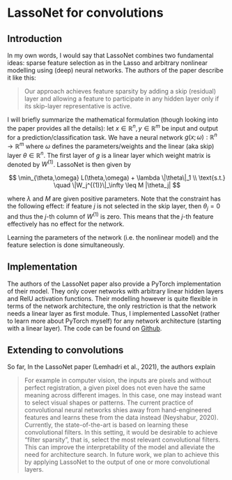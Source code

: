 # LassoNet for convolutions

## Introduction

In my own words, I would say that LassoNet combines two fundamental ideas: sparse feature selection as in the Lasso and arbitrary nonlinear modelling using (deep) neural networks. The authors of the paper describe it like this:


> Our approach achieves feature sparsity by adding a skip (residual) layer
 and allowing a feature to participate in any hidden layer only if its skip-layer representative
 is active.

I will briefly summarize the mathematical formulation (though looking into the paper provides all the details): let $x\in\mathbb{R}^n, y\in\mathbb{R}^m$ be input and output for a prediction/classification task. We have a neural network $g(x;\omega):\mathbb{R}^n \to \mathbb{R}^m$ where $\omega$ defines the parameters/weights and the linear (aka skip) layer $\theta \in\mathbb{R}^n$. The first layer of $g$ is a linear layer which weight matrix is denoted by $W^{(1)}$. LassoNet is then given by

$$   
	\min_{\theta,\omega} L(\theta,\omega) + \lambda \|\theta\|_1 \\
	\text{s.t.} \quad \|W_j^{(1)}\|_\infty \leq M |\theta_j|
$$

where $\lambda$ and $M$ are given positive parameters. Note that the constraint has the following effect: if feature $j$ is not selected in the skip layer, then $\theta_j=0$ and thus the $j$-th column of $W^{(1)}$ is zero. This means that the $j$-th feature effectively has no effect for the network.

Learning the parameters of the network (i.e. the nonlinear model) and the feature selection is done simultaneously.


## Implementation

The authors of the LassoNet paper also provide a PyTorch implementation of their model. They only cover networks with arbitrary linear hidden layers and RelU activation functions. Their modelling however is quite flexible in terms of the network architecture, the only restriction is that the network needs a linear layer as first module. Thus, I implemented LassoNet (rather to learn more about PyTorch myself) for any network architecture (starting with a linear layer). The code can be found on [Github](https://github.com/fabian-sp/lassonet).

## Extending to convolutions

So far, 
In the LassoNet paper (Lemhadri et al., 2021), the authors explain  

> For example in computer vision, the inputs are pixels and without perfect registration,
  a given pixel does not even have the same meaning across different images. In this
  case, one may instead want to select visual shapes or patterns. The current practice
  of convolutional neural networks shies away from hand-engineered features and learns
  these from the data instead (Neyshabur, 2020). Currently, the state-of-the-art is
  based on learning these convolutional filters. In this setting, it would be desirable to
  achieve “filter sparsity”, that is, select the most relevant convolutional filters. This
  can improve the interpretability of the model and alleviate the need for architecture
  search. In future work, we plan to achieve this by applying LassoNet to the output of 
  one or more convolutional layers.